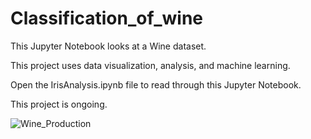 # Classification_of_wine
This Jupyter Notebook looks at a Wine dataset.

This project uses data visualization, analysis, and machine learning.

Open the IrisAnalysis.ipynb file to read through this Jupyter Notebook.

This project is ongoing.

![Wine_Production](https://upload.wikimedia.org/wikipedia/commons/a/a1/29-autunno%2CTaccuino_Sanitatis%2C_Casanatense_4182..jpg)
